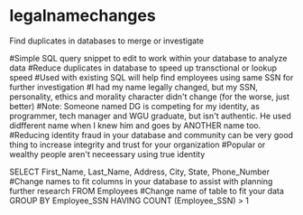 # legalnamechanges
Find duplicates in databases to merge or investigate


#Simple SQL query snippet to edit to work within your database to analyze data
#Reduce duplicates in database to speed up transctional or lookup speed
#Used with existing SQL will help find employees using same SSN for further investigation
#I had my name legally changed, but my SSN, personality, ethics and morality character didn't change (for the worse, just better)
#Note: Someone named DG is competing for my identity, as programmer, tech manager and WGU graduate, but isn't authentic. He used didfferent name when I knew him and goes by ANOTHER name too. 
#Reducing identity fraud in your database and community can be very good thing to increase integrity and trust for your organization
#Popular or wealthy people aren't neceessary using true identity

SELECT First_Name, Last_Name, Address, City, State, Phone_Number
#Change names to fit columns in your database to assist with planning further research
FROM Employees
#Change name of table to fit your data
GROUP BY Employee_SSN
HAVING COUNT (Employee_SSN) > 1
